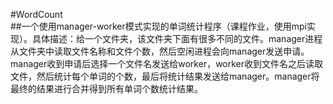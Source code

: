#WordCount  
##一个使用manager-worker模式实现的单词统计程序（课程作业，使用mpi实现）。具体描述：给一个文件夹，该文件夹下面有很多不同的文件。manager进程从文件夹中读取文件名称和文件个数，然后空闲进程会向manager发送申请。manager收到申请后选择一个文件名发送给worker，worker收到文件名之后读取文件，然后统计每个单词的个数，最后将统计结果发送给manager。manager将最终的结果进行合并得到所有单词个数统计结果。
